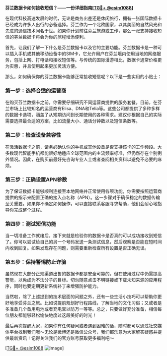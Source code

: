 **芬兰数据卡如何接收短信？——一份详细指南[[TG💪+ @esim1088](https://t.me/s/esim1088)]**

在现代科技高速发展的时代，无论是商务出差还是休闲旅行，拥有一张国际数据卡已经成为许多人出行的必备选择。芬兰作为一个北欧国家，以其美丽的自然风光和先进的通信技术闻名于世。如果你计划前往芬兰旅游或工作，那么一张支持接收短信的芬兰数据卡将会为你的旅程增添便利。

首先，让我们了解一下什么是芬兰数据卡以及它的主要功能。芬兰数据卡是一种可以插入手机或其他移动设备中的SIM卡，它允许用户在芬兰境内使用当地的网络服务，包括上网、打电话和接收短信等。与传统的国际漫游相比，数据卡通常价格更为实惠，并且使用起来更加灵活方便。

那么，如何确保你的芬兰数据卡能够正常接收短信呢？以下是一些实用的小贴士：

### 第一步：选择合适的运营商

在购买芬兰数据卡之前，你需要仔细研究不同运营商提供的服务套餐。目前，在芬兰市场上比较知名的运营商有Elisa、DNA和Telia等。这些公司都提供了多种多样的数据卡选项，涵盖了从短期访问到长期使用的各种需求。建议你根据自己的实际需要选择最合适的方案，比如流量大小、通话分钟数以及短信条数等。

### 第二步：检查设备兼容性

在激活数据卡之前，请务必确认你的手机或其他设备是否支持该卡的工作频段。大多数现代智能手机都能很好地适应全球范围内的主流频率标准，但仍然存在个别例外情况。因此，在购买前最好先咨询专业人士或者查阅相关资料以避免不必要的麻烦。

### 第三步：正确设置APN参数

为了保证数据卡能够顺利连接至本地网络并正常使用各项功能，你需要按照运营商提供的指示来配置正确的接入点名称（APN）。这一步骤对于确保稳定的数据传输至关重要。如果你不确定如何操作，可以直接联系客服寻求帮助，他们会耐心地指导你完成整个过程。

### 第四步：测试短信功能

当一切准备工作就绪后，接下来就是检验你的数据卡是否真的可以成功接收到短信了。你可以尝试给自己的另一个号码发送一条测试信息，然后观察是否能在短时间内收到回复。如果发现存在问题，则需要重新检查所有设置是否正确无误。

### 第五步：保持警惕防止诈骗

虽然现在大部分正规渠道出售的数据卡都是安全可靠的，但在使用过程中仍需提高警觉，以免成为不法分子的目标。切勿随意点击不明链接或下载未知来源的应用程序，同时也要定期更新系统补丁来增强防护能力。

当然啦，除了上述提到的技术层面的问题之外，还有一些生活小技巧可以帮助你更好地享受芬兰之旅。比如说提前规划好行程路线，了解当地的文化习俗；又或者是多准备几个备用电池或者充电宝以防万一等等。总之，只要做好充分准备，相信每位朋友都能够轻松愉快地度过这段美好的时光！

最后再次提醒大家，如果你有任何疑问或者遇到困难的话，随时都可以通过社交媒体平台找到我们哦～无论是微博还是微信公众号，我们都乐意为大家解答疑惑并提供最新资讯！记得关注我们的官方账号获取更多福利吧～

[[TG💪+ @esim1088](https://t.me/s/esim1088) ![Image](https://i.postimg.cc/4NQfJmqS/Snipaste-2025-05-13-00-14-12.png)]